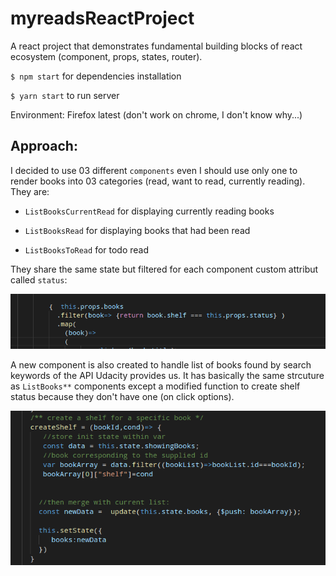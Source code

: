 # myreadsReactProject
A react project that demonstrates fundamental building blocks of react ecosystem (component, props, states, router).

`$ npm start` for dependencies installation

`$ yarn start` to run server

Environment: Firefox latest (don't work on chrome, I don't know why...)

## Approach:

I decided to use 03 different `components` even I should use only one to render books into 03 categories (read, want to read, currently reading). They are:

 * `ListBooksCurrentRead` for displaying currently reading books 

 * `ListBooksRead` for displaying books that had been read

 * `ListBooksToRead` for todo read

 They share the same state but filtered for each component custom attribut called `status`:

![](./filter.png)

A new component is also created to handle list of books found by search keywords of the API Udacity provides us. It has basically the same strcuture as `ListBooks**` components except a modified function to create shelf status because they don't have one (on click options).

![](./shelfcreate.png)

